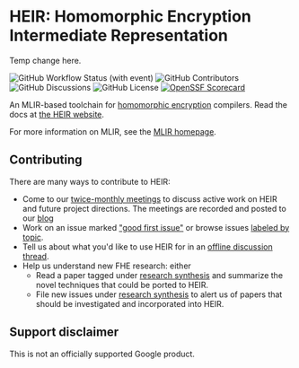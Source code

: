 # HEIR: Homomorphic Encryption Intermediate Representation

Temp change here.

![GitHub Workflow Status (with event)](https://img.shields.io/github/actions/workflow/status/google/heir/build_and_test.yml)
![GitHub Contributors](https://img.shields.io/github/contributors/google/heir)
![GitHub Discussions](https://img.shields.io/github/discussions/google/heir)
![GitHub License](https://img.shields.io/github/license/google/heir)
[![OpenSSF Scorecard](https://api.securityscorecards.dev/projects/github.com/google/heir/badge)](https://securityscorecards.dev/viewer/?uri=github.com/google/heir)

An MLIR-based toolchain for
[homomorphic encryption](https://en.wikipedia.org/wiki/Homomorphic_encryption)
compilers. Read the docs at [the HEIR website](https://heir.dev).

For more information on MLIR, see the [MLIR homepage](https://mlir.llvm.org/).

## Contributing

There are many ways to contribute to HEIR:

-   Come to our [twice-monthly meetings](https://heir.dev/community/) to discuss
    active work on HEIR and future project directions. The meetings are recorded
    and posted to our [blog](https://heir.dev/blog/)
-   Work on an issue marked
    ["good first issue"](https://github.com/google/heir/issues?q=is%3Aopen+is%3Aissue+label%3A%22good+first+issue%22)
    or browse issues [labeled by topic](https://github.com/google/heir/labels).
-   Tell us about what you'd like to use HEIR for in an
    [offline discussion thread](https://github.com/google/heir/discussions).
-   Help us understand new FHE research: either
    -   Read a paper tagged under
        [research synthesis](https://github.com/google/heir/labels/research%20synthesis)
        and summarize the novel techniques that could be ported to HEIR.
    -   File new issues under
        [research synthesis](https://github.com/google/heir/labels/research%20synthesis)
        to alert us of papers that should be investigated and incorporated into
        HEIR.

## Support disclaimer

This is not an officially supported Google product.
